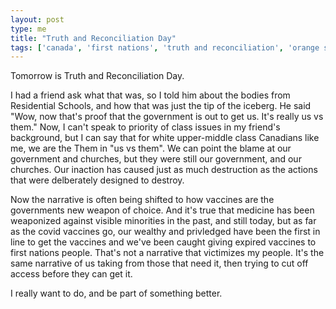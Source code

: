 ```yaml
---
layout: post
type: me
title: "Truth and Reconciliation Day"
tags: ['canada', 'first nations', 'truth and reconciliation', 'orange shirt day', 'politics', 'thoughts']
---
```

Tomorrow is Truth and Reconciliation Day.  

I had a friend ask what that was, so I told him about the bodies from Residential Schools, and how that was just the tip of the iceberg.  He said "Wow, now that's proof that the government is out to get us.  It's really us vs them."  Now, I can't speak to priority of class issues in my friend's background, but I can say that for white upper-middle class Canadians like me, we are the Them in "us vs them".  We can point the blame at our government and churches, but they were still our government, and our churches.  Our inaction has caused just as much destruction as the actions that were delberately designed to destroy.

Now the narrative is often being shifted to how vaccines are the governments new weapon of choice.  And it's true that medicine has been weaponized against visible minorities in the past, and still today, but as far as the covid vaccines go, our wealthy and privledged have been the first in line to get the vaccines and we've been caught giving expired vaccines to first nations people.  That's not a narrative that victimizes my people.  It's the same narrative of us taking from those that need it, then trying to cut off access before they can get it.

I really want to do, and be part of something better.
